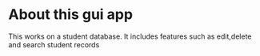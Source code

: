 # About this gui app

This works on a student database. It includes features such as edit,delete and search student records